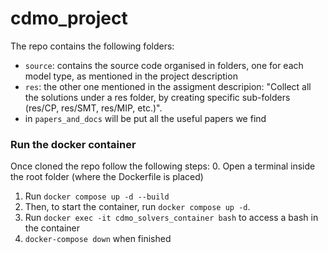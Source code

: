 # cdmo_project
The repo contains the following folders:
- `source`: contains the source code organised in folders, one for each model type, as mentioned in the project description
- `res`: the other one mentioned in the assigment descripion: "Collect all the solutions under a res folder, by creating specific sub-folders (res/CP, res/SMT, res/MIP, etc.)".
- in `papers_and_docs` will be put all the useful papers we find

### Run the docker container
Once cloned the repo follow the following steps:
0. Open a terminal inside the root folder (where the Dockerfile is placed)
1. Run `docker compose up -d --build`
2. Then, to start the container, run `docker compose up -d`.
3. Run `docker exec -it cdmo_solvers_container bash` to access a bash in the container
8. `docker-compose down` when finished  



